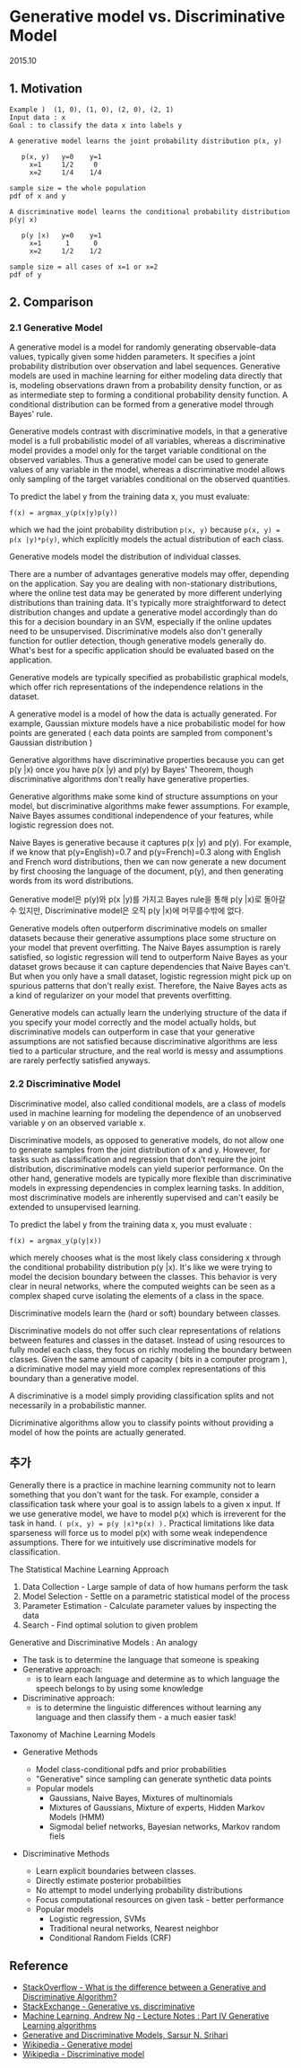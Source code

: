 # Generative model vs. Discriminative Model

2015.10

## 1. Motivation

```
Example )  (1, 0), (1, 0), (2, 0), (2, 1)
Input data : x
Goal : to classify the data x into labels y

A generative model learns the joint probability distribution p(x, y)

   p(x, y)   y=0    y=1
     x=1     1/2     0
     x=2     1/4    1/4

sample size = the whole population
pdf of x and y

A discriminative model learns the conditional probability distribution p(y| x)

   p(y |x)   y=0    y=1
     x=1      1      0
     x=2     1/2    1/2

sample size = all cases of x=1 or x=2
pdf of y
```

## 2. Comparison

### 2.1 Generative Model

A generative model is a model for randomly generating observable-data values, typically given some hidden parameters. It specifies a joint probability distribution over observation and label sequences. Generative models are used in machine learning for either modeling data directly that is, modeling observations drawn from a probability density function, or as as intermediate step to forming a conditional probability density function. A conditional distribution can be formed from a generative model through Bayes' rule.

Generative models contrast with discriminative models, in that a generative model is a full probabilistic model of all variables, whereas a discriminative model provides a model only for the target variable conditional on the observed variables. Thus a generative model can be used to generate values of any variable in the model, whereas a discriminative model allows only sampling of the target variables conditional on the observed quantities.

To predict the label y from the training data x, you must evaluate:

`f(x) = argmax_y(p(x|y)p(y))`

which we had the joint probability distribution `p(x, y)` because `p(x, y) = p(x |y)*p(y)`, which explicitly models the actual distribution of each class.

Generative models model the distribution of individual classes.

There are a number of advantages generative models may offer, depending on the application. Say you are dealing with non-stationary distributions, where the online test data may be generated by more different underlying distributions than training data. It's typically more straightforward to detect distribution changes and update a generative model accordingly than do this for a decision boundary in an SVM, especially if the online updates need to be unsupervised. Discriminative models also don't generally function for outlier detection, though generative models generally do. What's best for a specific application should be evaluated based on the application.

Generative models are typically specified as probabilistic graphical models, which offer rich representations of the independence relations in the dataset.

A generative model is a model of how the data is actually generated. For example, Gaussian mixture models have a nice probabilistic model for how points are generated ( each data points are sampled from component's Gaussian distribution )

Generative algorithms have discriminative properties because you can get p(y |x) once you have p(x |y) and p(y) by Bayes' Theorem, though discriminative algorithms don't really have generative properties.

Generative algorithms make some kind of structure assumptions on your model, but discriminative algorithms make fewer assumptions. For example, Naive Bayes assumes conditional independence of your features, while logistic regression does not.

Naive Bayes is generative because it captures p(x |y) and p(y). For example, if we know that p(y=English)=0.7 and p(y=French)=0.3 along with English and French word distributions, then we can now generate a new document by first choosing the language of the document, p(y), and then generating words from its word distributions.

Generative model은 p(y)와 p(x |y)를 가지고 Bayes rule을 통해 p(y |x)로 돌아갈 수 있지만, Discriminative model은 오직 p(y |x)에 머무를수밖에 없다.

Generative models often outperform discriminative models on smaller datasets because their generative assumptions place some structure on your model that prevent overfitting. The Naive Bayes assumption is rarely satisfied, so logistic regression will tend to outperform Naive Bayes as your dataset grows because it can capture dependencies that Naive Bayes can't. But when you only have a small dataset, logistic regression might pick up on spurious patterns that don't really exist. Therefore, the Naive Bayes acts as a kind of regularizer on your model that prevents overfitting.

Generative models can actually learn the underlying structure of the data if you specify your model correctly and the model actually holds, but discriminative models can outperform in case that your generative assumptions are not satisfied because discriminative algorithms are less tied to a particular structure, and the real world is messy and assumptions are rarely perfectly satisfied anyways.


### 2.2 Discriminative Model

Discriminative model, also called conditional models, are a class of models used in machine learning for modeling the dependence of an unobserved variable y on an observed variable x.

Discriminative models, as opposed to generative models, do not allow one to generate samples from the joint distribution of x and y. However, for tasks such as classification and regression that don't require the joint distribution, discriminative models can yield superior performance. On the other hand, generative models are typically more flexible than discriminative models in expressing dependencies in complex learning tasks. In addition, most discriminative models are inherently supervised and can't easily be extended to unsupervised learning.

To predict the label y from the training data x, you must evaluate :

`f(x) = argmax_y(p(y|x))`

which merely chooses what is the most likely class considering x through the conditional probability distribution p(y |x). It's like we were trying to model the decision boundary between the classes. This behavior is very clear in neural networks, where the computed weights can be seen as a complex shaped curve isolating the elements of a class in the space.

Discriminative models learn the (hard or soft) boundary between classes.

Discriminative models do not offer such clear representations of relations between features and classes in the dataset. Instead of using resources to fully model each class, they focus on richly modeling the boundary between classes. Given the same amount of capacity ( bits in a computer program ), a dicriminative model may yield more complex representations of this boundary than a generative model.

A discriminative is a model simply providing classification splits and not necessarily in a probabilistic manner.

Dicriminative algorithms allow you to classify points without providing a model of how the points are actually generated.

## 추가

Generally there is a practice in machine learning community not to learn something that you don't want for the task. For example, consider a classification task where your goal is to assign labels to a given x input. If we use generative model, we have to model p(x) which is irreverent for the task in hand. `( p(x, y) = p(y |x)*p(x) ).` Practical limitations like data sparseness will force us to model p(x) with some weak independence assumptions. There for we intuitively use discriminative models for classification.

The Statistical Machine Learning Approach

1. Data Collection - Large sample of data of how humans perform the task
2. Model Selection - Settle on a parametric statistical model of the process
3. Parameter Estimation - Calculate parameter values by inspecting the data
4. Search - Find optimal solution to given problem

Generative and Discriminative Models : An analogy
* The task is to determine the language that someone is speaking
* Generative approach:
   * is to learn each language and determine as to which language the speech belongs to by using some knowledge
* Discriminative approach:
   * is to determine the linguistic differences without learning any language and then classify them - a much easier task!

Taxonomy of Machine Learning Models

* Generative Methods
    - Model class-conditional pdfs and prior probabilities
    - "Generative" since sampling can generate synthetic data points
    - Popular models
        - Gaussians, Naive Bayes, Mixtures of multinomials
        - Mixtures of Gaussians, Mixture of experts, Hidden Markov Models (HMM)
        - Sigmodal belief networks, Bayesian networks, Markov random fiels

* Discriminative Methods
    - Learn explicit boundaries between classes.
    - Directly estimate posterior probabilities
    - No attempt to model underlying probability distributions
    - Focus computational resources on given task - better performance
    - Popular models
        - Logistic regression, SVMs
        - Traditional neural networks, Nearest neighbor
        - Conditional Random Fields (CRF)

## Reference

* [StackOverflow - What is the difference between a Generative and Discriminative Algorithm?](http://stackoverflow.com/questions/879432/what-is-the-difference-between-a-generative-and-discriminative-algorithm)
* [StackExchange - Generative vs. discriminative](http://stats.stackexchange.com/questions/12421/generative-vs-discriminative)
* [Machine Learning, Andrew Ng - Lecture Notes : Part IV Generative Learning algorithms](http://cs229.stanford.edu/notes/cs229-notes2.pdf)
* [Generative and Discriminative Models, Sarsur N. Srihari](http://www.cedar.buffalo.edu/~srihari/CSE574/Discriminative-Generative.pdf)
* [Wikipedia - Generative model](https://en.wikipedia.org/wiki/Generative_model)
* [Wikipedia - Discriminative model](https://en.wikipedia.org/wiki/Discriminative_model)
